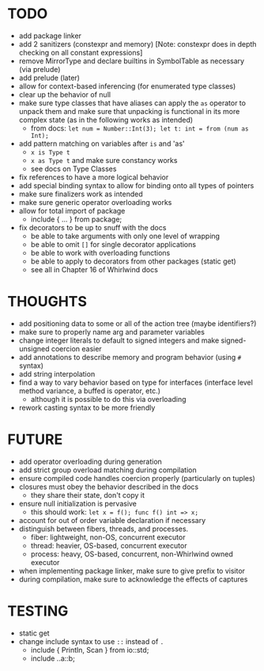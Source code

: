 # TODO

- add package linker
- add 2 sanitizers (constexpr and memory) [Note: constexpr does in depth checking on all constant expressions]
- remove MirrorType and declare builtins in SymbolTable as necessary (via prelude)
- add prelude (later)
- allow for context-based inferencing (for enumerated type classes)
- clear up the behavior of null
- make sure type classes that have aliases can apply the `as` operator to unpack
them
and make sure that unpacking is functional in its more complex state (as in the
following works as intended)
  * from docs: `let num = Number::Int(3); let t: int = from (num as Int);`
- add pattern matching on variables after `is` and 'as'
  * `x is Type t`
  * `x as Type t`
and make sure constancy works
  * see docs on Type Classes
- fix references to have a more logical behavior
- add special binding syntax to allow for binding onto all types of pointers
- make sure finalizers work as intended
- make sure generic operator overloading works
- allow for total import of package
  * include { ... } from package;
- fix decorators to be up to snuff with the docs
  * be able to take arguments with only one level of wrapping
  * be able to omit `[]` for single decorator applications
  * be able to work with overloading functions
  * be able to apply to decorators from other packages (static get)
  * see all in Chapter 16 of Whirlwind docs

# THOUGHTS

- add positioning data to some or all of the action tree (maybe identifiers?)
- make sure to properly name arg and parameter variables
- change integer literals to default to signed integers and make signed-unsigned coercion easier
- add annotations to describe memory and program behavior (using `#` syntax)
- add string interpolation
- find a way to vary behavior based on type for interfaces (interface level method variance, a buffed is operator, etc.)
  * although it is possible to do this via overloading
- rework casting syntax to be more friendly

# FUTURE

- add operator overloading during generation
- add strict group overload matching during compilation
- ensure compiled code handles coercion properly (particularly on tuples)
- closures must obey the behavior described in the docs
  * they share their state, don't copy it
- ensure null initialization is pervasive
  * this should work: `let x = f(); func f() int => x;`
- account for out of order variable declaration if necessary
- distinguish between fibers, threads, and processes.
  * fiber: lightweight, non-OS, concurrent executor
  * thread: heavier, OS-based, concurrent executor
  * process: heavy, OS-based, concurrent, non-Whirlwind owned executor
- when implementing package linker, make sure to give prefix to visitor
- during compilation, make sure to acknowledge the effects of captures

# TESTING

- static get
- change include syntax to use `::` instead of `.`
  * include { Println, Scan } from io::std;
  * include ..a::b;

